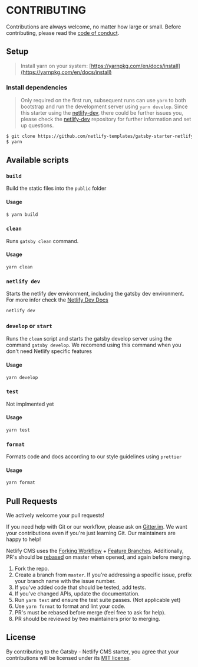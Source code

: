 # CONTRIBUTING

Contributions are always welcome, no matter how large or small. Before contributing,
please read the [code of conduct](CODE_OF_CONDUCT.md).

## Setup

> Install yarn on your system: [https://yarnpkg.com/en/docs/install](https://yarnpkg.com/en/docs/install)

### Install dependencies

> Only required on the first run, subsequent runs can use `yarn` to both
bootstrap and run the development server using `yarn develop`.
Since this starter using the [netlify-dev](https://www.netlify.com/products/dev/#how-it-works), there could be further issues you, please check the [netlify-dev](https://github.com/netlify/netlify-dev) repository for further information and set up questions. 

```sh
$ git clone https://github.com/netlify-templates/gatsby-starter-netlify-cms
$ yarn 
```

## Available scripts


### `build`

Build the static files into the `public` folder

#### Usage

```sh
$ yarn build
```

### `clean`

Runs `gatsby clean` command.

#### Usage

```sh
yarn clean
```

### `netlify dev`

Starts the netlify dev environment, including the gatsby dev environment.
For more infor check the [Netlify Dev Docs](https://github.com/netlify/cli/blob/master/docs/netlify-dev.md)

```sh
netlify dev
```

### `develop` or `start`

Runs the `clean` script and starts the gatsby develop server using the command `gatsby develop`. We recomend using this command when you don't need Netlify specific features

#### Usage

```sh
yarn develop
```
### `test`

Not implmented yet

#### Usage

```sh
yarn test
```

### `format`

Formats code and docs according to our style guidelines using `prettier`

#### Usage

```sh
yarn format
```


## Pull Requests

We actively welcome your pull requests!

If you need help with Git or our workflow, please ask on [Gitter.im](https://gitter.im/netlify/NetlifyCMS). We want your contributions even if you're just learning Git. Our maintainers are happy to help!

Netlify CMS uses the [Forking Workflow](https://www.atlassian.com/git/tutorials/comparing-workflows/forking-workflow) + [Feature Branches](https://www.atlassian.com/git/tutorials/comparing-workflows/feature-branch-workflow). Additionally, PR's should be [rebased](https://www.atlassian.com/git/tutorials/merging-vs-rebasing) on master when opened, and again before merging.

1. Fork the repo.
2. Create a branch from `master`. If you're addressing a specific issue, prefix your branch name with the issue number.
2. If you've added code that should be tested, add tests.
3. If you've changed APIs, update the documentation.
4. Run `yarn test` and ensure the test suite passes. (Not applicable yet)
5. Use `yarn format` to format and lint your code.
6. PR's must be rebased before merge (feel free to ask for help).
7. PR should be reviewed by two maintainers prior to merging.

## License

By contributing to the Gatsby - Netlify CMS starter, you agree that your contributions will be licensed
under its [MIT license](LICENSE).
